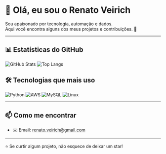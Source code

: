 # 👋 Olá, eu sou o Renato Veirich  

Sou apaixonado por tecnologia, automação e dados.  
Aqui você encontra alguns dos meus projetos e contribuições. 🚀  

---

## 📊 Estatísticas do GitHub

![GitHub Stats](https://github-readme-stats.vercel.app/api?username=VeirichR&show_icons=true&theme=radical)
![Top Langs](https://github-readme-stats.vercel.app/api/top-langs/?username=VeirichR&layout=compact&theme=radical)

## 🛠️ Tecnologias que mais uso

![Python](https://img.shields.io/badge/Python-3776AB?style=for-the-badge&logo=python&logoColor=white)
![AWS](https://img.shields.io/badge/AWS-FF9900?style=for-the-badge&logo=amazonaws&logoColor=white)
![MySQL](https://img.shields.io/badge/MySQL-005C84?style=for-the-badge&logo=mysql&logoColor=white)
![Linux](https://img.shields.io/badge/Linux-000000?style=for-the-badge&logo=linux&logoColor=white)

---

## 📫 Como me encontrar
- ✉️ Email: renato.veirich@gmail.com
---

⭐️ Se curtir algum projeto, não esquece de deixar um star!
